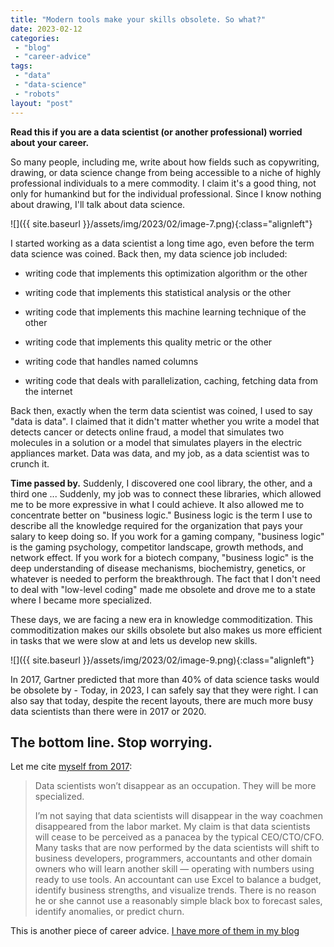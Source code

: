 ```yaml
---
title: "Modern tools make your skills obsolete. So what?"
date: 2023-02-12
categories: 
 - "blog"
 - "career-advice"
tags: 
 - "data"
 - "data-science"
 - "robots"
layout: "post"
---
```


**Read this if you are a data scientist (or another professional) worried about your career.**

So many people, including me, write about how fields such as copywriting, drawing, or data science change from being accessible to a niche of highly professional individuals to a mere commodity. I claim it's a good thing, not only for humankind but for the individual professional. Since I know nothing about drawing, I'll talk about data science.

![]({{ site.baseurl }}/assets/img/2023/02/image-7.png){:class="alignleft"}

I started working as a data scientist a long time ago, even before the term data science was coined. Back then, my data science job included:


* writing code that implements this optimization algorithm or the other


* writing code that implements this statistical analysis or the other


* writing code that implements this machine learning technique of the other


* writing code that implements this quality metric or the other


* writing code that handles named columns


* writing code that deals with parallelization, caching, fetching data from the internet

Back then, exactly when the term data scientist was coined, I used to say "data is data". I claimed that it didn't matter whether you write a model that detects cancer or detects online fraud, a model that simulates two molecules in a solution or a model that simulates players in the electric appliances market. Data was data, and my job, as a data scientist was to crunch it.

**Time passed by.** Suddenly, I discovered one cool library, the other, and a third one ... Suddenly, my job was to connect these libraries, which allowed me to be more expressive in what I could achieve. It also allowed me to concentrate better on "business logic." Business logic is the term I use to describe all the knowledge required for the organization that pays your salary to keep doing so. If you work for a gaming company, "business logic" is the gaming psychology, competitor landscape, growth methods, and network effect. If you work for a biotech company, "business logic" is the deep understanding of disease mechanisms, biochemistry, genetics, or whatever is needed to perform the breakthrough. The fact that I don't need to deal with "low-level coding" made me obsolete and drove me to a state where I became more specialized.

These days, we are facing a new era in knowledge commoditization. This commoditization makes our skills obsolete but also makes us more efficient in tasks that we were slow at and lets us develop new skills. 

![]({{ site.baseurl }}/assets/img/2023/02/image-9.png){:class="alignleft"}

In 2017, Gartner predicted that more than 40% of data science tasks would be obsolete by - Today, in 2023, I can safely say that they were right. I can also say that today, despite the recent layouts, there are much more busy data scientists than there were in 2017 or 2020.

## The bottom line. Stop worrying.

Let me cite [myself from 2017](https://gorelik.net/2017/10/25/gartner-more-than-40-of-data-science-tasks-will-be-automated-by-2020-so-what/):

> 
> Data scientists won’t disappear as an occupation. They will be more specialized.
> 
> 
> 
> 
> 
> I’m not saying that data scientists will disappear in the way coachmen disappeared from the labor market. My claim is that data scientists will cease to be perceived as a panacea by the typical CEO/CTO/CFO. Many tasks that are now performed by the data scientists will shift to business developers, programmers, accountants and other domain owners who will learn another skill — operating with numbers using ready to use tools. An accountant can use Excel to balance a budget, identify business strengths, and visualize trends. There is no reason he or she cannot use a reasonably simple black box to forecast sales, identify anomalies, or predict churn.


This is another piece of career advice. [I have more of them in my blog](https://gorelik.net/category/career-advice/)
